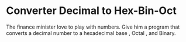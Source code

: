 # Converter Decimal to Hex-Bin-Oct
The finance minister love to play with numbers. Give him a program that converts a decimal number to a hexadecimal base , Octal , and Binary.